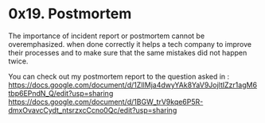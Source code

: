 # 0x19. Postmortem
The importance of incident report or postmortem cannot 
be overemphasized. when done correctly it helps a tech
company to improve their processes and to make sure that
the same mistakes did not happen twice.

You can check out my postmortem report to the question asked in :
https://docs.google.com/document/d/1ZIlMja4dwyYAk8YaV9JojltIZzr1agM6tbp6EPndN_Q/edit?usp=sharing
https://docs.google.com/document/d/1BGW_trV9kqe6P5R-dmxOvavcCydt_ntsrzxcCcno0Qc/edit?usp=sharing
